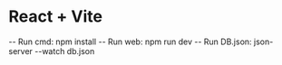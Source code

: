 # React + Vite

-- Run cmd: npm install 
-- Run web: npm run dev
-- Run DB.json: json-server --watch db.json
